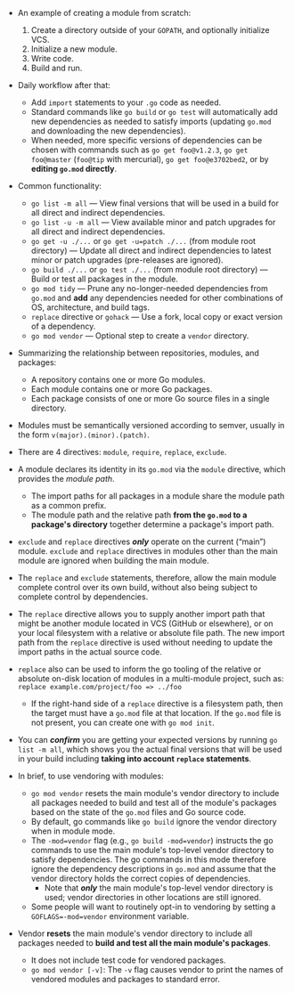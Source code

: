 <!-- https://github.com/golang/go/wiki/Modules -->

- An example of creating a module from scratch:
    1. Create a directory outside of your `GOPATH`, and optionally initialize VCS.
    2. Initialize a new module.
    3. Write code.
    4. Build and run.
- Daily workflow after that:
    - Add `import` statements to your `.go` code as needed.
    - Standard commands like `go build` or `go test` will automatically add new dependencies as needed to satisfy imports (updating `go.mod` and downloading the new dependencies).
    - When needed, more specific versions of dependencies can be chosen with commands such as `go get foo@v1.2.3`, `go get foo@master` (`foo@tip` with mercurial), `go get foo@e3702bed2`, or by **editing `go.mod` directly**.
- Common functionality:
    - `go list -m all` — View final versions that will be used in a build for all direct and indirect dependencies.
    - `go list -u -m all` — View available minor and patch upgrades for all direct and indirect dependencies.
    - `go get -u ./...` or `go get -u=patch ./...` (from module root directory) — Update all direct and indirect dependencies to latest minor or patch upgrades (pre-releases are ignored).
    - `go build ./...` or `go test ./...` (from module root directory) — Build or test all packages in the module.
    - `go mod tidy` — Prune any no-longer-needed dependencies from `go.mod` and **add** any dependencies needed for other combinations of OS, architecture, and build tags.
    - `replace` directive or `gohack` — Use a fork, local copy or exact version of a dependency.
    - `go mod vendor` — Optional step to create a `vendor` directory.
- Summarizing the relationship between repositories, modules, and packages:
    - A repository contains one or more Go modules.
    - Each module contains one or more Go packages.
    - Each package consists of one or more Go source files in a single directory.
- Modules must be semantically versioned according to semver, usually in the form `v(major).(minor).(patch)`.

- There are 4 directives: `module`, `require`, `replace`, `exclude`.
- A module declares its identity in its `go.mod` via the `module` directive, which provides the *module path*. 
    - The import paths for all packages in a module share the module path as a common prefix. 
    - The module path and the relative path **from the `go.mod` to a package's directory** together determine a package's import path.
- `exclude` and `replace` directives ***only*** operate on the current (“main”) module. `exclude` and `replace` directives in modules other than the main module are ignored when building the main module. 
- The `replace` and `exclude` statements, therefore, allow the main module complete control over its own build, without also being subject to complete control by dependencies. 
- The `replace` directive allows you to supply another import path that might be another module located in VCS (GitHub or elsewhere), or on your local filesystem with a relative or absolute file path. The new import path from the `replace` directive is used without needing to update the import paths in the actual source code.
- `replace` also can be used to inform the go tooling of the relative or absolute on-disk location of modules in a multi-module project, such as: `replace example.com/project/foo => ../foo`
    - If the right-hand side of a `replace` directive is a filesystem path, then the target must have a `go.mod` file at that location. If the `go.mod` file is not present, you can create one with `go mod init`.
- You can ***confirm*** you are getting your expected versions by running `go list -m all`, which shows you the actual final versions that will be used in your build including **taking into account `replace` statements**.

- In brief, to use vendoring with modules:
    - `go mod vendor` resets the main module's vendor directory to include all packages needed to build and test all of the module's packages based on the state of the `go.mod` files and Go source code.
    - By default, go commands like `go build` ignore the vendor directory when in module mode.
    - The `-mod=vendor` flag (e.g., `go build -mod=vendor`) instructs the go commands to use the main module's top-level vendor directory to satisfy dependencies. The go commands in this mode therefore ignore the dependency descriptions in `go.mod` and assume that the vendor directory holds the correct copies of dependencies. 
        - Note that ***only*** the main module's top-level vendor directory is used; vendor directories in other locations are still ignored.
    - Some people will want to routinely opt-in to vendoring by setting a `GOFLAGS=-mod=vendor` environment variable.
- Vendor **resets** the main module's vendor directory to include all packages needed to **build and test all the main module's packages**. 
    - It does not include test code for vendored packages.
    - `go mod vendor [-v]`: The `-v` flag causes vendor to print the names of vendored modules and packages to standard error.